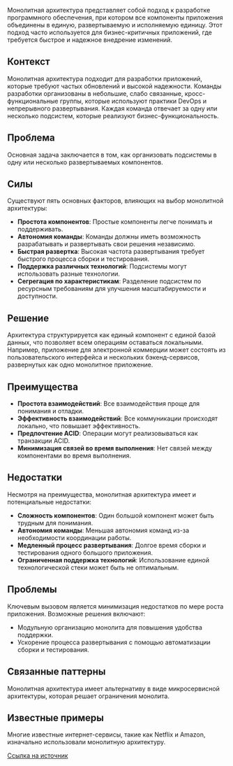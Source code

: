 Монолитная архитектура представляет собой подход к разработке программного обеспечения, при котором все компоненты приложения объединены в единую, развертываемую и исполняемую единицу. Этот подход часто используется для бизнес-критичных приложений, где требуется быстрое и надежное внедрение изменений.

## Контекст

Монолитная архитектура подходит для разработки приложений, которые требуют частых обновлений и высокой надежности. Команды разработки организованы в небольшие, слабо связанные, кросс-функциональные группы, которые используют практики DevOps и непрерывного развертывания. Каждая команда отвечает за одну или несколько подсистем, которые реализуют бизнес-функциональность.

## Проблема

Основная задача заключается в том, как организовать подсистемы в одну или несколько развертываемых компонентов.

## Силы

Существуют пять основных факторов, влияющих на выбор монолитной архитектуры:

- **Простота компонентов**: Простые компоненты легче понимать и поддерживать.
- **Автономия команды**: Команды должны иметь возможность разрабатывать и развертывать свои решения независимо.
- **Быстрая развертка**: Высокая частота развертывания требует быстрого процесса сборки и тестирования.
- **Поддержка различных технологий**: Подсистемы могут использовать разные технологии.
- **Сегрегация по характеристикам**: Разделение подсистем по ресурсным требованиям для улучшения масштабируемости и доступности.

## Решение

Архитектура структурируется как единый компонент с единой базой данных, что позволяет всем операциям оставаться локальными. Например, приложение для электронной коммерции может состоять из пользовательского интерфейса и нескольких бэкенд-сервисов, развернутых как одно монолитное приложение.

## Преимущества

- **Простота взаимодействий**: Все взаимодействия проще для понимания и отладки.
- **Эффективность взаимодействий**: Все коммуникации происходят локально, что повышает эффективность.
- **Предпочтение ACID**: Операции могут реализовываться как транзакции ACID.
- **Минимизация связей во время выполнения**: Нет связей между компонентами во время выполнения.

## Недостатки

Несмотря на преимущества, монолитная архитектура имеет и потенциальные недостатки:

- **Сложность компонентов**: Один большой компонент может быть трудным для понимания.
- **Автономия команды**: Меньшая автономия команд из-за необходимости координации работы.
- **Медленный процесс развертывания**: Долгое время сборки и тестирования одного большого приложения.
- **Ограниченная поддержка технологий**: Использование единой технологической стеки может быть не оптимальным.

## Проблемы

Ключевым вызовом является минимизация недостатков по мере роста приложения. Возможные решения включают:

- Модульную организацию монолита для повышения удобства поддержки.
- Ускорение процесса развертывания с помощью автоматизации сборки и тестирования.

## Связанные паттерны

Монолитная архитектура имеет альтернативу в виде микросервисной архитектуры, которая решает ограничения монолита.

## Известные примеры

Многие известные интернет-сервисы, такие как Netflix и Amazon, изначально использовали монолитную архитектуру.

[Ссылка на источник](https://microservices.io/patterns/monolithic.html)
